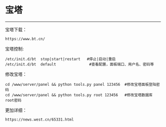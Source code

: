 # 宝塔

---

宝塔下载：

```
https://www.bt.cn/
```

宝塔控制:

```
/etc/init.d/bt  stop|start|restart   #停止|启动|重启
/etc/init.d/bt  default               #查看配置，面板端口、用户名、密码等
```

修改宝塔：

```
cd /www/server/panel && python tools.py panel 123456  #修改宝塔面板登陆密码
cd /www/server/panel && python tools.py root 123456   #修改宝塔数据库root密码
```

更加详细：

```
https://news.west.cn/65331.html
```

